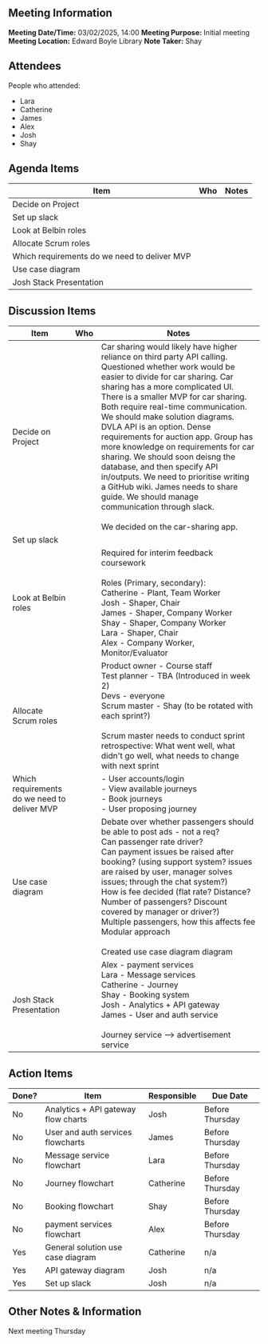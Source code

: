 ## Meeting Information
**Meeting Date/Time:** 03/02/2025, 14:00
**Meeting Purpose:** Initial meeting 
**Meeting Location:** Edward Boyle Library
**Note Taker:** Shay
## Attendees
People who attended:
- Lara
- Catherine
- James
- Alex
- Josh
- Shay

## Agenda Items
| **Item**                                     | **Who** | **Notes** |
| -------------------------------------------- | ------- | --------- |
| Decide on Project                            |         |           |
| Set up slack                                 |         |           |
| Look at Belbin roles                         |         |           |
| Allocate Scrum roles                         |         |           |
| Which requirements do we need to deliver MVP |         |           |
| Use case diagram                             |         |           |
| Josh Stack Presentation                      |         |           |
## Discussion Items
| **Item**                                     | **Who** | **Notes**                                                                                                                                                                                                                                                                                                                                                                                                                                                                                                                                                                                                                                                      |
| -------------------------------------------- | ------- | -------------------------------------------------------------------------------------------------------------------------------------------------------------------------------------------------------------------------------------------------------------------------------------------------------------------------------------------------------------------------------------------------------------------------------------------------------------------------------------------------------------------------------------------------------------------------------------------------------------------------------------------------------------- |
| Decide on Project                            |         | Car sharing would likely have higher reliance on third party API calling. Questioned whether work would be easier to divide for car sharing. Car sharing has a more complicated UI. There is a smaller MVP for car sharing. Both require real-time communication. We should make solution diagrams. DVLA API is an option. Dense requirements for auction app. Group has more knowledge on requirements for car sharing. We should soon deisng the database, and then specify API in/outputs. We need to prioritise writing a GitHub wiki. James needs to share guide. We should manage communication through slack.<br><br>We decided on the car-sharing app. |
| Set up slack                                 |         |                                                                                                                                                                                                                                                                                                                                                                                                                                                                                                                                                                                                                                                                |
| Look at Belbin roles                         |         | Required for interim feedback coursework<br><br>Roles (Primary, secondary):<br>Catherine - Plant, Team Worker<br>Josh - Shaper, Chair<br>James - Shaper, Company Worker<br>Shay - Shaper, Company Worker<br>Lara - Shaper, Chair<br>Alex - Company Worker, Monitor/Evaluator                                                                                                                                                                                                                                                                                                                                                                                   |
| Allocate Scrum roles                         |         | Product owner - Course staff<br>Test planner - TBA (Introduced in week 2)<br>Devs - everyone<br>Scrum master - Shay (to be rotated with each sprint?)<br><br>Scrum master needs to conduct sprint retrospective: What went well, what didn't go well, what needs to change with next sprint                                                                                                                                                                                                                                                                                                                                                                    |
| Which requirements do we need to deliver MVP |         | - User accounts/login<br>- View available journeys<br>- Book journeys<br>- User proposing journey<br>                                                                                                                                                                                                                                                                                                                                                                                                                                                                                                                                                          |
| Use case diagram                             |         | Debate over whether passengers should be able to post ads - not a req?<br>Can passenger rate driver?<br>Can payment issues be raised after booking? (using support system? issues are raised by user, manager solves issues; through the chat system?)<br>How is fee decided (flat rate? Distance? Number of passengers? Discount covered by manager or driver?)<br>Multiple passengers, how this affects fee<br>Modular approach<br><br>Created use case diagram diagram                                                                                                                                                                                      |
| Josh Stack Presentation                      |         | Alex - payment services<br>Lara - Message services<br>Catherine - Journey<br>Shay - Booking system<br>Josh - Analytics + API gateway<br>James - User and auth service<br><br>Journey service --> advertisement service                                                                                                                                                                                                                                                                                                                                                                                                                                         |
## Action Items
| Done? | Item                                | Responsible | Due Date        |
| ----- | ----------------------------------- | ----------- | --------------- |
| No    | Analytics + API gateway flow charts | Josh        | Before Thursday |
| No    | User and auth services flowcharts   | James       | Before Thursday |
| No    | Message service flowchart           | Lara        | Before Thursday |
| No    | Journey flowchart                   | Catherine   | Before Thursday |
| No    | Booking flowchart                   | Shay        | Before Thursday |
| No    | payment services flowchart          | Alex        | Before Thursday |
| Yes   | General solution use case diagram   | Catherine   | n/a             |
| Yes   | API gateway diagram                 | Josh        | n/a             |
| Yes   | Set up slack                        | Josh        | n/a             |

## Other Notes & Information
Next meeting Thursday
